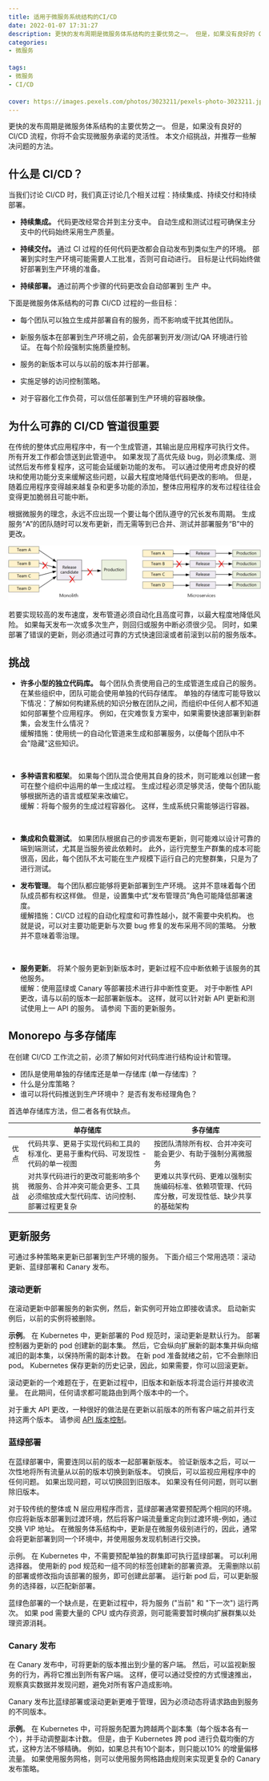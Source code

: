 ```yaml
---
title: 适用于微服务系统结构的CI/CD
date: 2022-01-07 17:31:27
description: 更快的发布周期是微服务体系结构的主要优势之一。 但是，如果没有良好的 CI/CD 流程，你将不会实现微服务承诺的灵活性。 本文介绍挑战，并推荐一些解决问题的方法。
categories:
- 微服务

tags:
- 微服务
- CI/CD

cover: https://images.pexels.com/photos/3023211/pexels-photo-3023211.jpeg
---
```


更快的发布周期是微服务体系结构的主要优势之一。 但是，如果没有良好的 CI/CD 流程，你将不会实现微服务承诺的灵活性。 本文介绍挑战，并推荐一些解决问题的方法。

## 什么是 CI/CD？

当我们讨论 CI/CD 时，我们真正讨论几个相关过程：持续集成、持续交付和持续部署。

* **持续集成。** 代码更改经常合并到主分支中。 自动生成和测试过程可确保主分支中的代码始终采用生产质量。

* **持续交付。** 通过 CI 过程的任何代码更改都会自动发布到类似生产的环境。 部署到实时生产环境可能需要人工批准，否则可自动进行。 目标是让代码始终做好部署到生产环境的准备。

* **持续部署。** 通过前两个步骤的代码更改会自动部署到 生产 中。

下面是微服务体系结构的可靠 CI/CD 过程的一些目标：

* 每个团队可以独立生成并部署自有的服务，而不影响或干扰其他团队。

* 新服务版本在部署到生产环境之前，会先部署到开发/测试/QA 环境进行验证。 在每个阶段强制实施质量控制。

* 服务的新版本可以与以前的版本并行部署。

* 实施足够的访问控制策略。

* 对于容器化工作负荷，可以信任部署到生产环境的容器映像。

## 为什么可靠的 CI/CD 管道很重要

在传统的整体式应用程序中，有一个生成管道，其输出是应用程序可执行文件。 所有开发工作都会馈送到此管道中。 如果发现了高优先级 bug，则必须集成、测试然后发布修复程序，这可能会延缓新功能的发布。 可以通过使用考虑良好的模块和使用功能分支来缓解这些问题，以最大程度地降低代码更改的影响。 但是，随着应用程序变得越来越复杂和更多功能的添加，整体应用程序的发布过程往往会变得更加脆弱且可能中断。

根据微服务的理念，永远不应出现一个要让每个团队遵守的冗长发布周期。 生成服务“A”的团队随时可以发布更新，而无需等到已合并、测试并部署服务“B”中的更改。

![CI/CD 单体架构图](./CI-CD-for-microservices-architectures/cicd-monolith.png)

若要实现较高的发布速度，发布管道必须自动化且高度可靠，以最大程度地降低风险。 如果每天发布一次或多次生产，则回归或服务中断必须很少见。 同时，如果部署了错误的更新，则必须通过可靠的方式快速回滚或者前滚到以前的服务版本。

## 挑战

* **许多小型的独立代码库。** 每个团队负责使用自己的生成管道生成自己的服务。 在某些组织中，团队可能会使用单独的代码存储库。 单独的存储库可能导致以下情况：了解如何构建系统的知识分散在团队之间，而组织中任何人都不知道如何部署整个应用程序。 例如，在灾难恢复方案中，如果需要快速部署到新群集，会发生什么情况？<br/>
缓解措施：使用统一的自动化管道来生成和部署服务，以便每个团队中不会"隐藏"这些知识。
<br/>

* **多种语言和框架**。 如果每个团队混合使用其自身的技术，则可能难以创建一套可在整个组织中运用的单一生成过程。 生成过程必须足够灵活，使每个团队能够根据所选的语言或框架来改编它。<br/>
缓解：将每个服务的生成过程容器化。 这样，生成系统只需能够运行容器。
<br/>

* **集成和负载测试**。 如果团队根据自己的步调发布更新，则可能难以设计可靠的端到端测试，尤其是当服务彼此依赖时。 此外，运行完整生产群集的成本可能很高，因此，每个团队不太可能在生产规模下运行自己的完整群集，只是为了进行测试。

* **发布管理**。 每个团队都应能够将更新部署到生产环境。 这并不意味着每个团队成员都有权这样做。 但是，设置集中式“发布管理员”角色可能降低部署速度。<br/>
缓解措施：CI/CD 过程的自动化程度和可靠性越小，就不需要中央机构。 也就是说，可以对主要功能更新与次要 bug 修复的发布采用不同的策略。 分散并不意味着零治理。
<br/>

* **服务更新**。 将某个服务更新到新版本时，更新过程不应中断依赖于该服务的其他服务。<br/>
缓解：使用蓝绿或 Canary 等部署技术进行非中断性变更。 对于中断性 API 更改，请与以前的版本一起部署新版本。 这样，就可以针对新 API 更新和测试使用上一 API 的服务。 请参阅 下面的更新服务。

## Monorepo 与多存储库

在创建 CI/CD 工作流之前，必须了解如何对代码库进行结构设计和管理。

* 团队是使用单独的存储库还是单一存储库 (单一存储库) ？
* 什么是分库策略？
* 谁可以将代码推送到生产环境中？ 是否有发布经理角色？

首选单存储库方法，但二者各有优缺点。


|      | 单存储库                                                                                                       | 多存储库                                                                                       |
| ---- | -------------------------------------------------------------------------------------------------------------- | ---------------------------------------------------------------------------------------------- |
| 优点 | 代码共享、更易于实现代码和工具的标准化、更易于重构代码、可发现性 - 代码的单一视图                              | 按团队清除所有权、合并冲突可能会更少、有助于强制分离微服务                                     |
| 挑战 | 对共享代码进行的更改可能影响多个微服务、合并冲突可能会更多、工具必须缩放成大型代码库、访问控制、部署过程更复杂 | 更难以共享代码、更难以强制实施编码标准、依赖项管理、代码库分散，可发现性低、缺少共享的基础架构 |

## 更新服务

可通过多种策略来更新已部署到生产环境的服务。 下面介绍三个常用选项：滚动更新、蓝绿部署和 Canary 发布。

### 滚动更新

在滚动更新中部署服务的新实例，然后，新实例可开始立即接收请求。 启动新实例后，以前的实例将被删除。

**示例**。 在 Kubernetes 中，更新部署的 Pod 规范时，滚动更新是默认行为。 部署控制器为更新的 pod 创建新的副本集。 然后，它会纵向扩展新的副本集并纵向缩减旧的副本集，以保持所需的副本计数。 在新 pod 准备就绪之前，它不会删除旧 pod。 Kubernetes 保存更新的历史记录，因此，如果需要，你可以回滚更新。

滚动更新的一个难题在于，在更新过程中，旧版本和新版本将混合运行并接收流量。 在此期间，任何请求都可能路由到两个版本中的一个。

对于重大 API 更改，一种很好的做法是在更新以前版本的所有客户端之前并行支持这两个版本。 请参阅 [API 版本控制](https://docs.microsoft.com/zh-cn/azure/architecture/microservices/design/api-design#api-versioning)。

### 蓝绿部署

在蓝绿部署中，需要连同以前的版本一起部署新版本。 验证新版本之后，可以一次性地将所有流量从以前的版本切换到新版本。 切换后，可以监视应用程序中的任何问题。 如果出现问题，可以切换回到旧版本。 如果没有任何问题，则可以删除旧版本。

对于较传统的整体或 N 层应用程序而言，蓝绿部署通常要预配两个相同的环境。 你应将新版本部署到过渡环境，然后将客户端流量重定向到过渡环境-例如，通过交换 VIP 地址。 在微服务体系结构中，更新是在微服务级别进行的，因此，通常会将更新部署到同一个环境中，并使用服务发现机制进行交换。

示例。 在 Kubernetes 中，不需要预配单独的群集即可执行蓝绿部署。 可以利用选择器。 使用新的 pod 规范和一组不同的标签创建新的部署资源。 无需删除以前的部署或修改指向该部署的服务，即可创建此部署。 运行新 pod 后，可以更新服务的选择器，以匹配新部署。

蓝绿色部署的一个缺点是，在更新过程中，将为服务 ("当前" 和 "下一次") 运行两次。 如果 pod 需要大量的 CPU 或内存资源，则可能需要暂时横向扩展群集以处理资源消耗。

### Canary 发布

在 Canary 发布中，可将更新的版本推出到少量的客户端。 然后，可以监视新服务的行为，再将它推出到所有客户端。 这样，便可以通过受控的方式慢速推出，观察真实数据并发现问题，避免对所有客户造成影响。

Canary 发布比蓝绿部署或滚动更新更难于管理，因为必须动态将请求路由到服务的不同版本。

**示例**。 在 Kubernetes 中，可将服务配置为跨越两个副本集（每个版本各有一个），并手动调整副本计数。 但是，由于 Kubernetes 跨 pod 进行负载均衡的方式，这种方法不够精确。 例如，如果总共有10个副本，则只能以10% 的增量偏移流量。 如果使用服务网格，则可以使用服务网格路由规则来实现更复杂的 Canary 发布策略。
